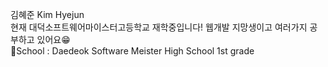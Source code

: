 김혜준 Kim Hyejun  
현재 대덕소프트웨어마이스터고등학교 재학중입니다! 웹개발 지망생이고 여러가지 공부하고 있어요😁  
🏫School : Daedeok Software Meister High School 1st grade  
